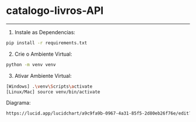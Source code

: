 # catalogo-livros-API

<hr>

1. Instale as Dependencias:
```sh
pip install -r requirements.txt
```
2. Crie o Ambiente Virtual:
```sh
python -m venv venv
```
3. Ativar Ambiente Virtual:
```sh
[Windows] .\venv\Scripts\activate
[Linux/Mac] source venv/bin/activate
```

Diagrama:
```sh
https://lucid.app/lucidchart/a9c9fa9b-0967-4a31-85f5-2d80eb26f76e/edit?viewport_loc=-1844%2C-236%2C1577%2C671%2C0_0&invitationId=inv_aedee042-6591-4871-9d32-13f8ac3d846b
```
